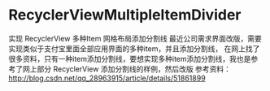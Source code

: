 # RecyclerViewMultipleItemDivider
实现 RecyclerView 多种Item 网格布局添加分割线
最近公司需求界面改版，需要实现类似于支付宝里面全部应用界面的多种item，并且添加分割线，
在网上找了很多资料，只有一种item添加分割线，要想实现多种item添加分割线，我也是参考了网上部分 RecyclerView 添加分割线的样例，然后改版
参考资料：http://blog.csdn.net/qq_28963915/article/details/51861899
